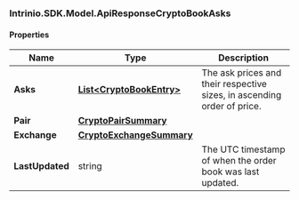 [//]: # (CLASS:Intrinio.SDK.Model.ApiResponseCryptoBookAsks)

[//]: # (KIND:object)

### Intrinio.SDK.Model.ApiResponseCryptoBookAsks
#### Properties

[//]: # (START_DEFINITION)

Name | Type | Description
------------ | ------------- | -------------
**Asks** | [**List&lt;CryptoBookEntry&gt;**](CryptoBookEntry.md) | The ask prices and their respective sizes, in ascending order of price. &nbsp;
**Pair** | [**CryptoPairSummary**](CryptoPairSummary.md) |  &nbsp;
**Exchange** | [**CryptoExchangeSummary**](CryptoExchangeSummary.md) |  &nbsp;
**LastUpdated** | string | The UTC timestamp of when the order book was last updated. &nbsp;

[//]: # (END_DEFINITION)


[//]: # (CONTAINED_CLASS:Intrinio.SDK.Model.CryptoBookEntry)


[//]: # (CONTAINED_CLASS:Intrinio.SDK.Model.CryptoPairSummary)


[//]: # (CONTAINED_CLASS:Intrinio.SDK.Model.CryptoExchangeSummary)


